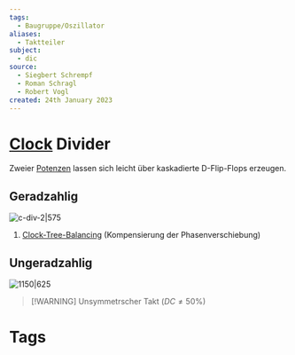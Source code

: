```yaml
---
tags:
  - Baugruppe/Oszillator
aliases:
  - Taktteiler
subject:
  - dic
source:
  - Siegbert Schrempf
  - Roman Schragl
  - Robert Vogl
created: 24th January 2023
---
```


# [Clock](Clock%20Generierung.md) Divider

Zweier [Potenzen](../../Mathematik/Potenzen.md) lassen sich leicht über kaskadierte D-Flip-Flops erzeugen.

## Geradzahlig

![c-div-2|575](../assets/c-div-2.png)

1. [Clock-Tree-Balancing](Clock%20Tree%20Balancing.md) (Kompensierung der Phasenverschiebung)

## Ungeradzahlig

![1150|625](../assets/c-div3.png)

>[!WARNING] Unsymmetrscher Takt ($DC\neq 50\%$)

# Tags